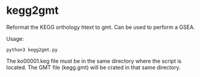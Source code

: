 # kegg2gmt

 Reformat the KEGG orthology htext to gmt. Can be used to perform a GSEA.
 
 Usage:
 ```
 python3 kegg2gmt.py 
 ```
 
 The ko00001.keg file must be in the same directory where the script is located. The GMT file (kegg.gmt) will be crated in that same directory.
